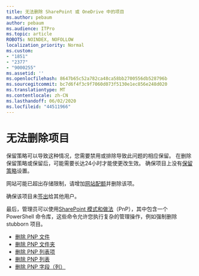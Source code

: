```yaml
---
title: 无法删除 SharePoint 或 OneDrive 中的项目
ms.author: pebaum
author: pebaum
ms.audience: ITPro
ms.topic: article
ROBOTS: NOINDEX, NOFOLLOW
localization_priority: Normal
ms.custom:
- "1851"
- "2377"
- "9000255"
ms.assetid: ''
ms.openlocfilehash: 8647b65c52a782ca48ca58bb2700556db528796b
ms.sourcegitcommit: bc7d6f4f3c9f7060d073f5130e1ec856e248d020
ms.translationtype: MT
ms.contentlocale: zh-CN
ms.lasthandoff: 06/02/2020
ms.locfileid: "44511966"
---
```

# <a name="unable-to-delete-items"></a>无法删除项目

保留策略可以导致这种情况，您需要禁用或排除导致此问题的相应保留。 在删除保留策略或保留后，可能需要长达24小时才能使更改生效。 确保项目上没有[保留策略](https://docs.microsoft.com/microsoft-365/compliance/retention-policies)设置。

网站可能已超出存储限制，请增加[网站配额](https://docs.microsoft.com/powershell/module/sharepoint-online/set-sposite?view=sharepoint-ps)并删除该项。

确保该项目未[签出](https://support.office.com/article/check-out-check-in-or-discard-changes-to-files-in-a-library-7e2c12a9-a874-4393-9511-1378a700f6de)给其他用户。

最后，管理员可以使用[SharePoint 模式和做法](https://docs.microsoft.com/powershell/sharepoint/sharepoint-pnp/sharepoint-pnp-cmdlets?view=sharepoint-ps#installation)（PnP），其中包含一个 PowerShell 命令库，这些命令允许您执行复杂的管理操作，例如强制删除 stubborn 项目。
- [删除 PNP 文件](https://docs.microsoft.com/powershell/module/sharepoint-pnp/remove-pnpfile?view=sharepoint-ps)
- [删除 PNP 文件夹](https://docs.microsoft.com/powershell/module/sharepoint-pnp/remove-pnpfolder?view=sharepoint-ps)
- [删除 PNP 列表项](https://docs.microsoft.com/powershell/module/sharepoint-pnp/remove-pnplistitem?view=sharepoint-ps)
- [删除 PNP 列表](https://docs.microsoft.com/powershell/module/sharepoint-pnp/remove-pnplist?view=sharepoint-ps)
- [删除 PNP 字段（列）](https://docs.microsoft.com/powershell/module/sharepoint-pnp/remove-pnpfield?view=sharepoint-ps)